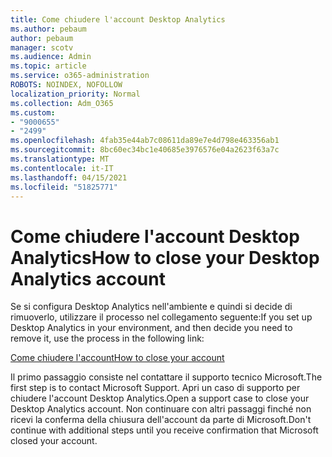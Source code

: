 ```yaml
---
title: Come chiudere l'account Desktop Analytics
ms.author: pebaum
author: pebaum
manager: scotv
ms.audience: Admin
ms.topic: article
ms.service: o365-administration
ROBOTS: NOINDEX, NOFOLLOW
localization_priority: Normal
ms.collection: Adm_O365
ms.custom:
- "9000655"
- "2499"
ms.openlocfilehash: 4fab35e44ab7c08611da89e7e4d798e463356ab1
ms.sourcegitcommit: 8bc60ec34bc1e40685e3976576e04a2623f63a7c
ms.translationtype: MT
ms.contentlocale: it-IT
ms.lasthandoff: 04/15/2021
ms.locfileid: "51825771"
---
```

# <a name="how-to-close-your-desktop-analytics-account"></a><span data-ttu-id="1c78e-102">Come chiudere l'account Desktop Analytics</span><span class="sxs-lookup"><span data-stu-id="1c78e-102">How to close your Desktop Analytics account</span></span>

<span data-ttu-id="1c78e-103">Se si configura Desktop Analytics nell'ambiente e quindi si decide di rimuoverlo, utilizzare il processo nel collegamento seguente:</span><span class="sxs-lookup"><span data-stu-id="1c78e-103">If you set up Desktop Analytics in your environment, and then decide you need to remove it, use the process in the following link:</span></span>

[<span data-ttu-id="1c78e-104">Come chiudere l'account</span><span class="sxs-lookup"><span data-stu-id="1c78e-104">How to close your account</span></span>](https://docs.microsoft.com/configmgr/desktop-analytics/account-close)

<span data-ttu-id="1c78e-105">Il primo passaggio consiste nel contattare il supporto tecnico Microsoft.</span><span class="sxs-lookup"><span data-stu-id="1c78e-105">The first step is to contact Microsoft Support.</span></span> <span data-ttu-id="1c78e-106">Apri un caso di supporto per chiudere l'account Desktop Analytics.</span><span class="sxs-lookup"><span data-stu-id="1c78e-106">Open a support case to close your Desktop Analytics account.</span></span> <span data-ttu-id="1c78e-107">Non continuare con altri passaggi finché non ricevi la conferma della chiusura dell'account da parte di Microsoft.</span><span class="sxs-lookup"><span data-stu-id="1c78e-107">Don't continue with additional steps until you receive confirmation that Microsoft closed your account.</span></span>